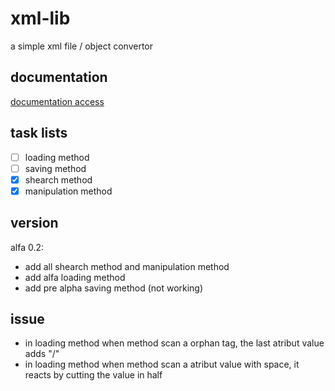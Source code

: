 # xml-lib
a simple xml file / object convertor

## documentation
[documentation access](https://davidporras31.github.io/xml-lib/)

## task lists
- [ ] loading method
- [ ] saving method
- [X] shearch method
- [X] manipulation method

## version
alfa 0.2:
- add all shearch method and manipulation method
- add alfa loading method
- add pre alpha saving method (not working)

## issue
- in loading method when method scan a orphan tag, the last atribut value adds "/"
- in loading method when method scan a atribut value with space, it reacts by cutting the value in half
